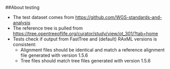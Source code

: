 ##About testing

- The test dataset comes from https://github.com/WGS-standards-and-analysis
- The reference tree is pulled from https://tree.opentreeoflife.org/curator/study/view/ot_301/?tab=home
- Tests check if output from FastTree and (default) RAxML versions is consistent:
  - Alignment files should be identical and match a reference alignment file generated with version 1.5.6
  - Tree files should match tree files generated with version 1.5.6